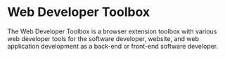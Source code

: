# Web Developer Toolbox
The Web Developer Toolbox is a browser extension toolbox with various web developer tools for the software developer, website, and web application development as a back-end or front-end software developer.

